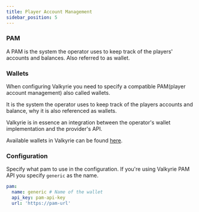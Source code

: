 ```yaml
---
title: Player Account Management
sidebar_position: 5
---
```


### PAM
A PAM is the system the operator uses to keep track of the players' accounts and balances. Also referred to as wallet.
### Wallets
When configuring Valkyrie you need to specify a compatible PAM(player account management) also called wallets.

It is the system the operator uses to keep track of the players accounts and balance, why it is also referenced as wallets.

Valkyrie is in essence an integration between the operator's wallet implementation and the provider's API.

Available wallets in Valkyrie can be found [here](/docs/wallet/valkyrie-pam-api).

### Configuration
Specify what pam to use in the configuration. If you're using Valkyrie PAM API you specify `generic` as the name.


```yaml
pam:
  name: generic # Name of the wallet
  api_key: pam-api-key
  url: 'https://pam-url'
```